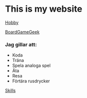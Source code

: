 # This is my website

[Hobby](20241010_214811.jpg)

[BoardGameGeek](https://www.boardgamegeek.com)

### Jag gillar att:

- Koda
- Träna
- Spela analoga spel
- Äta
- Resa
- Förtära rusdrycker

[Skills](skills.md)

